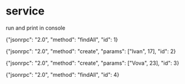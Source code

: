 # service

run and print in console

{"jsonrpc": "2.0", "method": "findAll", "id": 1}

{"jsonrpc": "2.0", "method": "create", "params": ["Ivan", 17], "id": 2}

{"jsonrpc": "2.0", "method": "create", "params": ["Vova", 23], "id": 3}

{"jsonrpc": "2.0", "method": "findAll", "id": 4}

